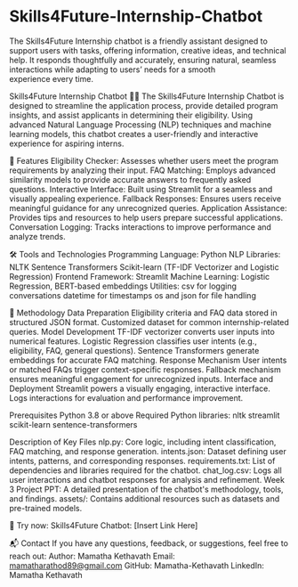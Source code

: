 # Skills4Future-Internship-Chatbot
The Skills4Future Internship chatbot is a friendly assistant designed to support users with tasks, offering information, creative ideas, and technical help. It responds thoughtfully and accurately, ensuring natural, seamless interactions while adapting to users’ needs for a smooth experience every time.

Skills4Future Internship Chatbot 🤖🚀
The Skills4Future Internship Chatbot is designed to streamline the application process, provide detailed program insights, and assist applicants in determining their eligibility. Using advanced Natural Language Processing (NLP) techniques and machine learning models, this chatbot creates a user-friendly and interactive experience for aspiring interns.


🚀 Features
Eligibility Checker: Assesses whether users meet the program requirements by analyzing their input.
FAQ Matching: Employs advanced similarity models to provide accurate answers to frequently asked questions.
Interactive Interface: Built using Streamlit for a seamless and visually appealing experience.
Fallback Responses: Ensures users receive meaningful guidance for any unrecognized queries.
Application Assistance: Provides tips and resources to help users prepare successful applications.
Conversation Logging: Tracks interactions to improve performance and analyze trends.


🛠 Tools and Technologies
Programming Language: Python
NLP Libraries:
NLTK
Sentence Transformers
Scikit-learn (TF-IDF Vectorizer and Logistic Regression)
Frontend Framework: Streamlit
Machine Learning: Logistic Regression, BERT-based embeddings
Utilities:
csv for logging conversations
datetime for timestamps
os and json for file handling


🧠 Methodology
Data Preparation
Eligibility criteria and FAQ data stored in structured JSON format.
Customized dataset for common internship-related queries.
Model Development
TF-IDF vectorizer converts user inputs into numerical features.
Logistic Regression classifies user intents (e.g., eligibility, FAQ, general questions).
Sentence Transformers generate embeddings for accurate FAQ matching.
Response Mechanism
User intents or matched FAQs trigger context-specific responses.
Fallback mechanism ensures meaningful engagement for unrecognized inputs.
Interface and Deployment
Streamlit powers a visually engaging, interactive interface.
Logs interactions for evaluation and performance improvement.




Prerequisites
Python 3.8 or above
Required Python libraries:
nltk
streamlit
scikit-learn
sentence-transformers



Description of Key Files
nlp.py: Core logic, including intent classification, FAQ matching, and response generation.
intents.json: Dataset defining user intents, patterns, and corresponding responses.
requirements.txt: List of dependencies and libraries required for the chatbot.
chat_log.csv: Logs all user interactions and chatbot responses for analysis and refinement.
Week 3 Project PPT: A detailed presentation of the chatbot's methodology, tools, and findings.
assets/: Contains additional resources such as datasets and pre-trained models.



🤖 Try now:
Skills4Future Chatbot: [Insert Link Here]



📬 Contact
If you have any questions, feedback, or suggestions, feel free to reach out:
Author: Mamatha Kethavath
Email: mamatharathod89@gmail.com
GitHub: Mamatha-Kethavath
LinkedIn: Mamatha Kethavath
